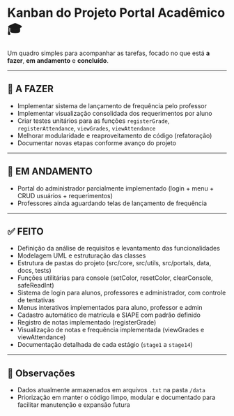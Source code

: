 # Kanban do Projeto Portal Acadêmico 🎓

Um quadro simples para acompanhar as tarefas, focado no que está **a fazer**, **em andamento** e **concluído**.

---

## 📌 A FAZER
- Implementar sistema de lançamento de frequência pelo professor
- Implementar visualização consolidada dos requerimentos por aluno
- Criar testes unitários para as funções `registerGrade`, `registerAttendance`, `viewGrades`, `viewAttendance`
- Melhorar modularidade e reaproveitamento de código (refatoração)
- Documentar novas etapas conforme avanço do projeto

---

## 🚧 EM ANDAMENTO
- Portal do administrador parcialmente implementado (login + menu + CRUD usuários + requerimentos)
- Professores ainda aguardando telas de lançamento de frequência

---

## ✅ FEITO
- Definição da análise de requisitos e levantamento das funcionalidades
- Modelagem UML e estruturação das classes
- Estrutura de pastas do projeto (src/core, src/utils, src/portals, data, docs, tests)
- Funções utilitárias para console (setColor, resetColor, clearConsole, safeReadInt)
- Sistema de login para alunos, professores e administrador, com controle de tentativas
- Menus interativos implementados para aluno, professor e admin
- Cadastro automático de matrícula e SIAPE com padrão definido
- Registro de notas implementado (registerGrade)
- Visualização de notas e frequência implementada (viewGrades e viewAttendance)
- Documentação detalhada de cada estágio (`stage1` a `stage14`)

---

## 📝 Observações
- Dados atualmente armazenados em arquivos `.txt` na pasta `/data`
- Priorização em manter o código limpo, modular e documentado para facilitar manutenção e expansão futura
